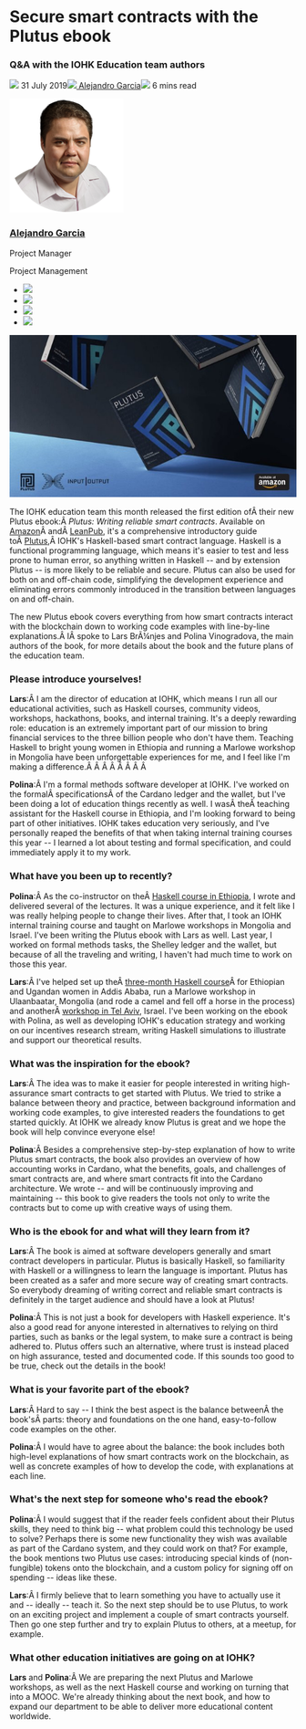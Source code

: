 # Secure smart contracts with the Plutus ebook
### **Q&A with the IOHK Education team authors**
![](img/2019-07-31-secure-smart-contracts-with-the-plutus-ebook.002.png) 31 July 2019![](img/2019-07-31-secure-smart-contracts-with-the-plutus-ebook.002.png)[ Alejandro Garcia](/en/blog/authors/alejandro-garcia/page-1/)![](img/2019-07-31-secure-smart-contracts-with-the-plutus-ebook.003.png) 6 mins read

![Alejandro Garcia](img/2019-07-31-secure-smart-contracts-with-the-plutus-ebook.004.png)[](/en/blog/authors/alejandro-garcia/page-1/)
### [**Alejandro Garcia**](/en/blog/authors/alejandro-garcia/page-1/)
Project Manager

Project Management

- ![](img/2019-07-31-secure-smart-contracts-with-the-plutus-ebook.005.png)[](mailto:alejandro.garcia@iohk.io "Email")
- ![](img/2019-07-31-secure-smart-contracts-with-the-plutus-ebook.006.png)[](https://www.linkedin.com/in/elviejo79 "LinkedIn")
- ![](img/2019-07-31-secure-smart-contracts-with-the-plutus-ebook.007.png)[](https://twitter.com/agarciafdz "Twitter")
- ![](img/2019-07-31-secure-smart-contracts-with-the-plutus-ebook.008.png)[](https://github.com/elviejo79 "GitHub")

![Secure smart contracts with the Plutus ebook](img/2019-07-31-secure-smart-contracts-with-the-plutus-ebook.009.jpeg)

The IOHK education team this month released the first edition ofÂ their new Plutus ebook:Â *Plutus: Writing reliable smart contracts*. Available on [Amazon](https://www.amazon.com/Plutus-Writing-reliable-smart-contracts-ebook/dp/B07V46LWTW/ref=sr_1_1)Â andÂ [LeanPub](https://leanpub.com/plutus-smart-contracts), it's a comprehensive introductory guide toÂ [Plutus](https://testnet.iohkdev.io/plutus/),Â IOHK's Haskell-based smart contract language. Haskell is a functional programming language, which means it's easier to test and less prone to human error, so anything written in Haskell -- and by extension Plutus -- is more likely to be reliable and secure. Plutus can also be used for both on and off-chain code, simplifying the development experience and eliminating errors commonly introduced in the transition between languages on and off-chain.

The new Plutus ebook covers everything from how smart contracts interact with the blockchain down to working code examples with line-by-line explanations.Â IÂ spoke to Lars BrÃ¼njes and Polina Vinogradova, the main authors of the book, for more details about the book and the future plans of the education team.
### **Please introduce yourselves!**
**Lars**:Â I am the director of education at IOHK, which means I run all our educational activities, such as Haskell courses, community videos, workshops, hackathons, books, and internal training. It's a deeply rewarding role: education is an extremely important part of our mission to bring financial services to the three billion people who don't have them. Teaching Haskell to bright young women in Ethiopia and running a Marlowe workshop in Mongolia have been unforgettable experiences for me, and I feel like I'm making a difference.Â Â Â Â Â Â Â Â 

**Polina**:Â I'm a formal methods software developer at IOHK. I've worked on the formalÂ specificationsÂ of the Cardano ledger and the wallet, but I've been doing a lot of education things recently as well. I wasÂ theÂ teaching assistant for the Haskell course in Ethiopia, and I'm looking forward to being part of other initiatives. IOHK takes education very seriously, and I've personally reaped the benefits of that when taking internal training courses this year -- I learned a lot about testing and formal specification, and could immediately apply it to my work.
### **What have you been up to recently?**
**Polina**:Â As the co-instructor on theÂ [Haskell course in Ethiopia](https://iohk.io/blog/in-at-the-deep-end-in-addis/), I wrote and delivered several of the lectures. It was a unique experience, and it felt like I was really helping people to change their lives. After that, I took an IOHK internal training course and taught on Marlowe workshops in Mongolia and Israel. I've been writing the Plutus ebook with Lars as well. Last year, I worked on formal methods tasks, the Shelley ledger and the wallet, but because of all the traveling and writing, I haven't had much time to work on those this year.

**Lars**:Â I've helped set up theÂ [three-month Haskell course](https://iohk.io/blog/training-blockchain-developers-in-africa/)Â for Ethiopian and Ugandan women in Addis Ababa, run a Marlowe workshop in Ulaanbaatar, Mongolia (and rode a camel and fell off a horse in the process) and anotherÂ [workshop in Tel Aviv](https://iohk.io/blog/iohk-smart-contract-hackathon-and-meetup-in-tel-aviv/), Israel. I've been working on the ebook with Polina, as well as developing IOHK's education strategy and working on our incentives research stream, writing Haskell simulations to illustrate and support our theoretical results.
### **What was the inspiration for the ebook?**
**Lars**:Â The idea was to make it easier for people interested in writing high-assurance smart contracts to get started with Plutus. We tried to strike a balance between theory and practice, between background information and working code examples, to give interested readers the foundations to get started quickly. At IOHK we already know Plutus is great and we hope the book will help convince everyone else!

**Polina**:Â Besides a comprehensive step-by-step explanation of how to write Plutus smart contracts, the book also provides an overview of how accounting works in Cardano, what the benefits, goals, and challenges of smart contracts are, and where smart contracts fit into the Cardano architecture. We wrote -- and will be continuously improving and maintaining -- this book to give readers the tools not only to write the contracts but to come up with creative ways of using them.
### **Who is the ebook for and what will they learn from it?**
**Lars**:Â The book is aimed at software developers generally and smart contract developers in particular. Plutus is basically Haskell, so familiarity with Haskell or a willingness to learn the language is important. Plutus has been created as a safer and more secure way of creating smart contracts. So everybody dreaming of writing correct and reliable smart contracts is definitely in the target audience and should have a look at Plutus!

**Polina**:Â This is not just a book for developers with Haskell experience. It's also a good read for anyone interested in alternatives to relying on third parties, such as banks or the legal system, to make sure a contract is being adhered to. Plutus offers such an alternative, where trust is instead placed on high assurance, tested and documented code. If this sounds too good to be true, check out the details in the book!
### **What is your favorite part of the ebook?**
**Lars**:Â Hard to say -- I think the best aspect is the balance betweenÂ the book'sÂ parts: theory and foundations on the one hand, easy-to-follow code examples on the other.

**Polina**:Â I would have to agree about the balance: the book includes both high-level explanations of how smart contracts work on the blockchain, as well as concrete examples of how to develop the code, with explanations at each line.
### **What's the next step for someone who's read the ebook?**
**Polina**:Â I would suggest that if the reader feels confident about their Plutus skills, they need to think big -- what problem could this technology be used to solve? Perhaps there is some new functionality they wish was available as part of the Cardano system, and they could work on that? For example, the book mentions two Plutus use cases: introducing special kinds of (non-fungible) tokens onto the blockchain, and a custom policy for signing off on spending -- ideas like these.

**Lars**:Â I firmly believe that to learn something you have to actually use it and -- ideally -- teach it. So the next step should be to use Plutus, to work on an exciting project and implement a couple of smart contracts yourself. Then go one step further and try to explain Plutus to others, at a meetup, for example.
### **What other education initiatives are going on at IOHK?**
**Lars** and **Polina**:Â We are preparing the next Plutus and Marlowe workshops, as well as the next Haskell course and working on turning that into a MOOC. We're already thinking about the next book, and how to expand our department to be able to deliver more educational content worldwide.
